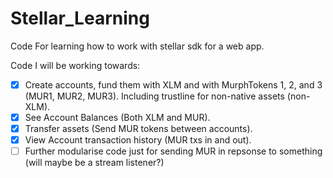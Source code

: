 # Stellar_Learning
Code For learning how to work with stellar sdk for a web app. 

Code I will be working towards:

- [x] Create accounts, fund them with XLM and with MurphTokens 1, 2, and 3 (MUR1, MUR2, MUR3). Including trustline for non-native assets (non-XLM).
- [x] See Account Balances (Both XLM and MUR).
- [x] Transfer assets (Send MUR tokens between accounts).
- [x] View Account transaction history (MUR txs in and out).
- [ ] Further modularise code just for sending MUR in repsonse to something (will maybe be a stream listener?)
